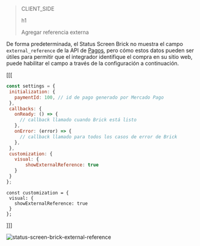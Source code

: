 > CLIENT_SIDE
>
> h1
>
> Agregar referencia externa

De forma predeterminada, el Status Screen Brick no muestra el campo `external_reference` de la API de [Pagos](/developers/es/reference/pagos/_pagos/post), pero cómo estos datos pueden ser útiles para permitir que el integrador identifique el compra en su sitio web, puede habilitar el campo a través de la configuración a continuación.

[[[
```Javascript
const settings = {
 initialization: {
   paymentId: 100, // id de pago generado por Mercado Pago
 },
 callbacks: {
   onReady: () => {
     // callback llamado cuando Brick está listo
   },
   onError: (error) => {
     // callback llamado para todos los casos de error de Brick
   },
 },
 customization: {
   visual: {
       showExternalReference: true
   }
 }
};
```
```react-jsx
const customization = {
 visual: {
   showExternalReference: true
 }
};
```
]]]

![status-screen-brick-external-reference](checkout-bricks/status-screen-brick-external-reference-es.jpg)